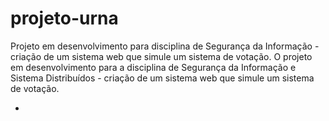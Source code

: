 # projeto-urna
 Projeto em desenvolvimento para disciplina de Segurança da Informação - criação de um sistema web que simule um sistema de votação.
 O projeto em desenvolvimento para a disciplina de Segurança da Informação e Sistema Distribuídos - criação de um sistema web que simule um sistema de votação.

 -
